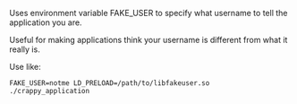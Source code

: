 Uses environment variable FAKE\_USER to specify what username to tell the application you are.

Useful for making applications think your username is different from what it really is.

Use like:
```
FAKE_USER=notme LD_PRELOAD=/path/to/libfakeuser.so ./crappy_application
```

